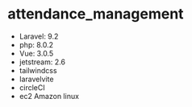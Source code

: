 # attendance_management

- Laravel: 9.2
- php: 8.0.2
- Vue: 3.0.5
- jetstream: 2.6
- tailwindcss
- laravelvite
- circleCI
- ec2 Amazon linux
